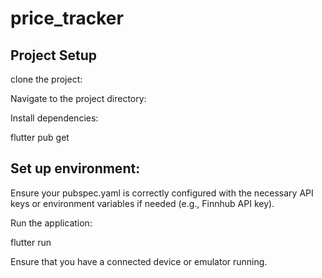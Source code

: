# price_tracker

## Project Setup
clone the project:

Navigate to the project directory:

Install dependencies:

flutter pub get

## Set up environment:

Ensure your pubspec.yaml is correctly configured with the necessary API keys or environment variables if needed (e.g., Finnhub API key).

Run the application:

flutter run

Ensure that you have a connected device or emulator running.